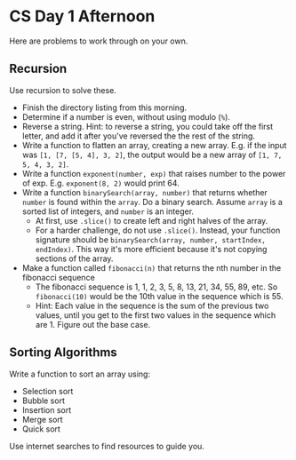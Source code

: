 # CS Day 1 Afternoon

Here are problems to work through on your own.

## Recursion

Use recursion to solve these.

* Finish the directory listing from this morning.
* Determine if a number is even, without using modulo (`%`).
* Reverse a string. Hint: to reverse a string, you could take off the first letter, and add it after you've reversed the the rest of the string.
* Write a function to flatten an array, creating a new array. E.g. if the input was `[1, [7, [5, 4], 3, 2]`, the output would be a new array of `[1, 7, 5, 4, 3, 2]`.
* Write a function `exponent(number, exp)` that raises number to the power of exp. E.g. `exponent(8, 2)` would print 64.
* Write a function `binarySearch(array, number)` that returns whether `number` is found within the `array`. Do a binary search. Assume `array` is a sorted list of integers, and `number` is an integer.
  * At first, use `.slice()` to create left and right halves of the array.
  * For a harder challenge, do not use `.slice()`. Instead, your function signature should be `binarySearch(array, number, startIndex, endIndex)`. This way it's more efficient because it's not copying sections of the array.
* Make a function called `fibonacci(n)` that returns the nth number in the fibonacci sequence
  * The fibonacci sequence is 1, 1, 2, 3, 5, 8, 13, 21, 34, 55, 89, etc. So `fibonacci(10)` would be the 10th value in the sequence which is 55.
  * Hint: Each value in the sequence is the sum of the previous two values, until you get to the first two values in the sequence which are 1. Figure out the base case.

## Sorting Algorithms

Write a function to sort an array using:

* Selection sort
* Bubble sort
* Insertion sort
* Merge sort
* Quick sort

Use internet searches to find resources to guide you.
